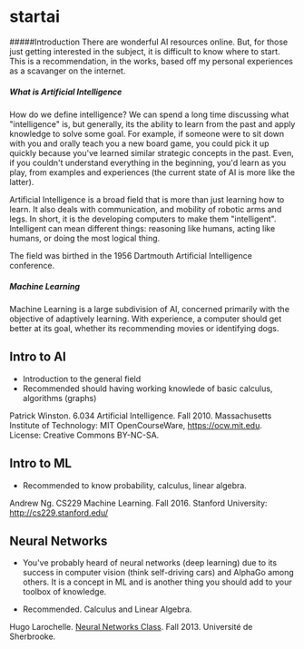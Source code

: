 # startai

#####Introduction
There are wonderful AI resources online. But, for those just getting interested in the subject, it is difficult to know where to start. This is a recommendation, in the works, based off my personal experiences as a scavanger on the internet. 

##### What is Artificial Intelligence

How do we define intelligence? We can spend a long time discussing what "intelligence" is, but generally, its the ability to learn from the past and apply knowledge to solve some goal. For example, if someone were to sit down with you and orally teach you a new board game, you could pick it up quickly because you've learned similar strategic concepts in the past. Even, if you couldn't understand everything in the beginning, you'd learn as you play, from examples and experiences (the current state of AI is more like the latter). 

Artificial Intelligence is a broad field that is more than just learning how to learn. It also deals with communication, and mobility of robotic arms and legs. In short, it is the developing computers to make them "intelligent". Intelligent can mean different things: reasoning like humans, acting like humans, or doing the most logical thing. 

The field was birthed in the 1956 Dartmouth Artificial Intelligence conference. 

##### Machine Learning

Machine Learning is a large subdivision of AI, concerned primarily with the objective of adaptively learning. With experience, a computer should get better at its goal, whether its recommending movies or identifying dogs.


## Intro to AI
* Introduction to the general field
* Recommended should having working knowlede of basic calculus, algorithms (graphs)

Patrick Winston. 6.034 Artificial Intelligence. Fall 2010. Massachusetts Institute of Technology: MIT OpenCourseWare, https://ocw.mit.edu. License: Creative Commons BY-NC-SA.

## Intro to ML

* Recommended to know probability, calculus, linear algebra. 

Andrew Ng. CS229 Machine Learning. Fall 2016. Stanford University: http://cs229.stanford.edu/

## Neural Networks
* You've probably heard of neural networks (deep learning) due to its success in computer vision (think self-driving cars) and AlphaGo among others. It is a concept in ML and is another thing you should add to your toolbox of knowledge.

* Recommended. Calculus and Linear Algebra. 

Hugo Larochelle. [Neural Networks Class](https://www.youtube.com/watch?v=SGZ6BttHMPw&list=PL6Xpj9I5qXYEcOhn7TqghAJ6NAPrNmUBH). Fall 2013.  Université de Sherbrooke.




